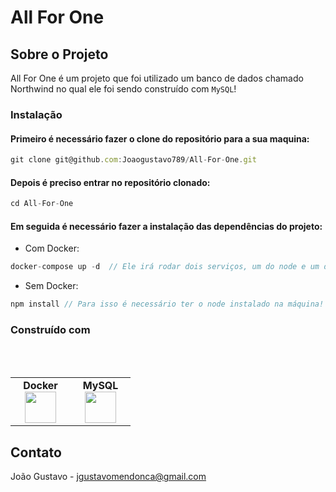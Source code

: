 # All For One

<a name="readme-top"></a>

## Sobre o Projeto

All For One é um projeto que foi utilizado um banco de dados chamado Northwind no qual ele foi sendo construído com `MySQL`!

### Instalação
#### Primeiro é necessário fazer o clone do repositório para a sua maquina:
```js
git clone git@github.com:Joaogustavo789/All-For-One.git
```
#### Depois é preciso entrar no repositório clonado:
```js
cd All-For-One
```
#### Em seguida é necessário fazer a instalação das dependências do projeto:
- Com Docker:
```js
docker-compose up -d  // Ele irá rodar dois serviços, um do node e um do db!
```
- Sem Docker:
```js
npm install // Para isso é necessário ter o node instalado na máquina!
```

### Construído com
<br>
<br>
<table width="320px" align="center">
  <tbody>
    <tr valign="top">
      <td width="80px" align="center">
        <span><strong>Docker</strong></span>
        <img height="50" src="https://cdn.jsdelivr.net/gh/devicons/devicon/icons/docker/docker-plain-wordmark.svg" />
      </td>
      <td width="80px" align="center">
        <span><strong>MySQL</strong></span><br>
        <img height="50" src="https://cdn.jsdelivr.net/gh/devicons/devicon/icons/mysql/mysql-original-wordmark.svg" />
      </td>
    </tr>
  </tbody>
</table>

## Contato

João Gustavo - jgustavomendonca@gmail.com
